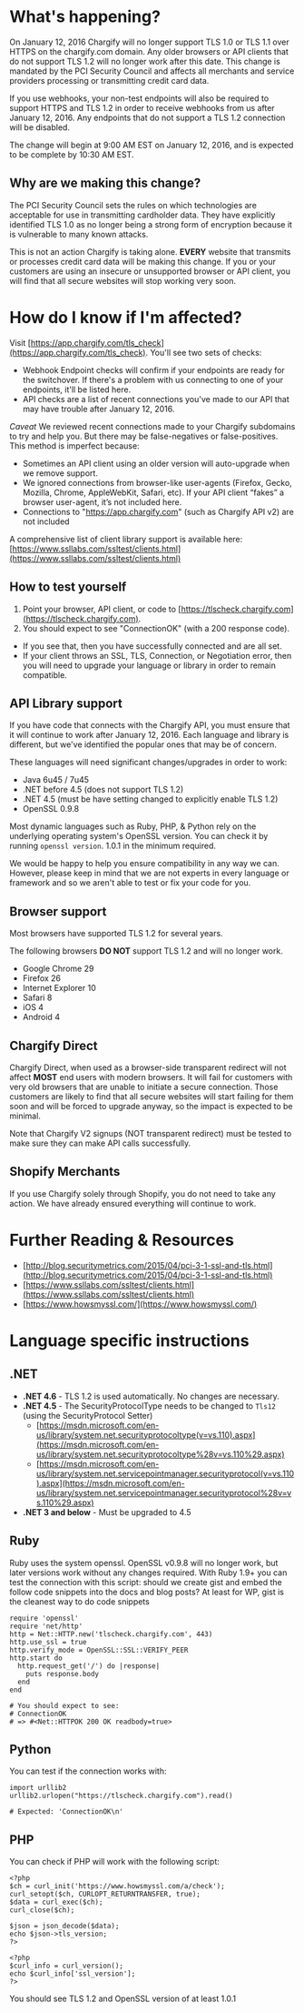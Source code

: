 # What's happening?

On January 12, 2016 Chargify will no longer support TLS 1.0 or TLS 1.1 over HTTPS on the chargify.com domain.  Any older browsers or API clients that do not support TLS 1.2 will no longer work after this date.  This change is mandated by the PCI Security Council and affects all merchants and service providers processing or transmitting credit card data.

If you use webhooks, your non-test endpoints will also be required to support HTTPS and TLS 1.2 in order to receive webhooks from us after January 12, 2016.  Any endpoints that do not support a TLS 1.2 connection will be disabled.

The change will begin at 9:00 AM EST on January 12, 2016, and is expected to be complete by 10:30 AM EST.

## Why are we making this change?

The PCI Security Council sets the rules on which technologies are acceptable for use in transmitting cardholder data.  They have explicitly identified TLS 1.0 as no longer being a strong form of encryption because it is vulnerable to many known attacks.

This is not an action Chargify is taking alone. **EVERY** website that transmits or processes credit card data will be making this change.  If you or your customers are using an insecure or unsupported browser or API client, you will find that all secure websites will stop working very soon.

# How do I know if I'm affected?

Visit [https://app.chargify.com/tls_check](https://app.chargify.com/tls_check).  You'll see two sets of checks:

* Webhook Endpoint checks will confirm if your endpoints are ready for the switchover.  If there's a problem with us connecting to one of your endpoints, it'll be listed here.
* API checks are a list of recent connections you've made to our API that may have trouble after January 12, 2016.

*Caveat* We reviewed recent connections made to your Chargify subdomains to try and help you.  But there may be false-negatives or false-positives.  This method is imperfect because:

* Sometimes an API client using an older version will auto-upgrade when we remove support.
* We ignored connections from browser-like user-agents (Firefox, Gecko, Mozilla, Chrome, AppleWebKit, Safari, etc).  If your API client “fakes” a browser user-agent, it’s not included here.
* Connections to "https://app.chargify.com" (such as Chargify API v2) are not included

A comprehensive list of client library support is available here: [https://www.ssllabs.com/ssltest/clients.html](https://www.ssllabs.com/ssltest/clients.html)

## How to test yourself

1. Point your browser, API client, or code to [https://tlscheck.chargify.com](https://tlscheck.chargify.com).  
2. You should expect to see "ConnectionOK" (with a 200 response code).  
  * If you see that, then you have successfully connected and are all set.  
  * If your client throws an SSL, TLS, Connection, or Negotiation error, then you will need to upgrade your language or library in order to remain compatible.

## API Library support

If you have code that connects with the Chargify API, you must ensure that it will continue to work after January 12, 2016.  Each language and library is different, but we've identified the popular ones that may be of concern.  

These languages will need significant changes/upgrades in order to work:

* Java 6u45 / 7u45
* .NET before 4.5 (does not support TLS 1.2)
* .NET 4.5 (must be have setting changed to explicitly enable TLS 1.2)
* OpenSSL 0.9.8

Most dynamic languages such as Ruby, PHP, & Python rely on the underlying operating system's OpenSSL version.  You can check it by running `openssl version`.  1.0.1 in the minimum required.

We would be happy to help you ensure compatibility in any way we can.  However, please keep in mind that we are not experts in every language or framework and so we aren't able to test or fix your code for you.

## Browser support

Most browsers have supported TLS 1.2 for several years.  

The following browsers **DO NOT** support TLS 1.2 and will no longer work.

* Google Chrome 29
* Firefox 26
* Internet Explorer 10
* Safari 8
* iOS 4
* Android 4

## Chargify Direct

Chargify Direct, when used as a browser-side transparent redirect will not affect **MOST** end users with modern browsers. It will fail for customers with very old browsers that are unable to initiate a secure connection.  Those customers are likely to find that all secure websites will start failing for them soon and will be forced to upgrade anyway, so the impact is expected to be minimal.

Note that Chargify V2 signups (NOT transparent redirect) must be tested to make sure they can make API calls successfully.

## Shopify Merchants

If you use Chargify solely through Shopify, you do not need to take any action. We have already ensured everything will continue to work.


# Further Reading & Resources

* [http://blog.securitymetrics.com/2015/04/pci-3-1-ssl-and-tls.html](http://blog.securitymetrics.com/2015/04/pci-3-1-ssl-and-tls.html)
* [https://www.ssllabs.com/ssltest/clients.html](https://www.ssllabs.com/ssltest/clients.html)
* [https://www.howsmyssl.com/](https://www.howsmyssl.com/)

# <a name="language-specific-instructions"></a>Language specific instructions

## .NET

* **.NET 4.6** -  TLS 1.2 is used automatically.  No changes are necessary.
* **.NET 4.5** - The SecurityProtocolType needs to be changed to `Tls12` (using the SecurityProtocol Setter)
  * [https://msdn.microsoft.com/en-us/library/system.net.securityprotocoltype(v=vs.110).aspx](https://msdn.microsoft.com/en-us/library/system.net.securityprotocoltype%28v=vs.110%29.aspx)
  * [https://msdn.microsoft.com/en-us/library/system.net.servicepointmanager.securityprotocol(v=vs.110).aspx](https://msdn.microsoft.com/en-us/library/system.net.servicepointmanager.securityprotocol%28v=vs.110%29.aspx)
* **.NET 3 and below** - Must be upgraded to 4.5

## Ruby

Ruby uses the system openssl.  OpenSSL v0.9.8 will no longer work, but later versions work without any changes required.  With Ruby 1.9+ you can test the connection with this script:
should we create gist and embed the follow code snippets into the docs and blog posts? At least for WP, gist is the cleanest way to do code snippets

    require 'openssl'
    require 'net/http'
    http = Net::HTTP.new('tlscheck.chargify.com', 443)
    http.use_ssl = true
    http.verify_mode = OpenSSL::SSL::VERIFY_PEER
    http.start do
      http.request_get('/') do |response|
        puts response.body
      end
    end

    # You should expect to see:
    # ConnectionOK
    # => #<Net::HTTPOK 200 OK readbody=true>


## Python

You can test if the connection works with:

    import urllib2
    urllib2.urlopen("https://tlscheck.chargify.com").read()

    # Expected: 'ConnectionOK\n'

## PHP

You can check if PHP will work with the following script:

    <?php
    $ch = curl_init('https://www.howsmyssl.com/a/check');
    curl_setopt($ch, CURLOPT_RETURNTRANSFER, true);
    $data = curl_exec($ch);
    curl_close($ch);

    $json = json_decode($data);
    echo $json->tls_version;
    ?>

    <?php    
    $curl_info = curl_version();
    echo $curl_info['ssl_version'];
    ?>

You should see TLS 1.2 and OpenSSL version of at least 1.0.1
